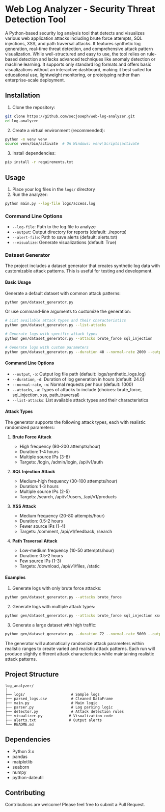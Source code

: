 # Web Log Analyzer - Security Threat Detection Tool

A Python-based security log analysis tool that detects and visualizes various web application attacks including brute force attempts, SQL injections, XSS, and path traversal attacks. It features synthetic log generation, real-time threat detection, and comprehensive attack pattern visualization. While well-structured and easy to use, the tool relies on rule-based detection and lacks advanced techniques like anomaly detection or machine learning. It supports only standard log formats and offers basic visualizations without an interactive dashboard, making it best suited for educational use, lightweight monitoring, or prototyping rather than enterprise-scale deployment.

## Installation

1. Clone the repository:
```bash
git clone https://github.com/secjoseph/web-log-analyzer.git
cd log-analyzer
```

2. Create a virtual environment (recommended):
```bash
python -m venv venv
source venv/bin/activate  # On Windows: venv\Scripts\activate
```

3. Install dependencies:
```bash
pip install -r requirements.txt
```

## Usage

1. Place your log files in the `logs/` directory
2. Run the analyzer:
```bash
python main.py --log-file logs/access.log
```

### Command Line Options

- `--log-file`: Path to the log file to analyze
- `--output`: Output directory for reports (default: ./reports)
- `--alert-file`: Path to save alerts (default: alerts.txt)
- `--visualize`: Generate visualizations (default: True)

### Dataset Generator

The project includes a dataset generator that creates synthetic log data with customizable attack patterns. This is useful for testing and development.

#### Basic Usage

Generate a default dataset with common attack patterns:
```bash
python gen/dataset_generator.py
```

Or use command-line arguments to customize the generation:

```bash
# List available attack types and their characteristics
python gen/dataset_generator.py --list-attacks

# Generate logs with specific attack types
python gen/dataset_generator.py --attacks brute_force sql_injection

# Generate logs with custom parameters
python gen/dataset_generator.py --duration 48 --normal-rate 2000 --output logs/custom.log --attacks xss path_traversal
```

#### Command Line Options

- `--output`, `-o`: Output log file path (default: logs/synthetic_logs.log)
- `--duration`, `-d`: Duration of log generation in hours (default: 24.0)
- `--normal-rate`, `-n`: Normal requests per hour (default: 1000)
- `--attacks`, `-a`: Types of attacks to include (choices: brute_force, sql_injection, xss, path_traversal)
- `--list-attacks`: List available attack types and their characteristics

#### Attack Types

The generator supports the following attack types, each with realistic randomized parameters:

1. **Brute Force Attack**
   - High frequency (80-200 attempts/hour)
   - Duration: 1-4 hours
   - Multiple source IPs (3-8)
   - Targets: /login, /admin/login, /api/v1/auth

2. **SQL Injection Attack**
   - Medium-high frequency (30-100 attempts/hour)
   - Duration: 1-3 hours
   - Multiple source IPs (2-5)
   - Targets: /search, /api/v1/users, /api/v1/products

3. **XSS Attack**
   - Medium frequency (20-80 attempts/hour)
   - Duration: 0.5-2 hours
   - Fewer source IPs (1-4)
   - Targets: /comment, /api/v1/feedback, /search

4. **Path Traversal Attack**
   - Low-medium frequency (10-50 attempts/hour)
   - Duration: 0.5-2 hours
   - Few source IPs (1-3)
   - Targets: /download, /api/v1/files, /static

#### Examples

1. Generate logs with only brute force attacks:
```bash
python gen/dataset_generator.py --attacks brute_force
```

2. Generate logs with multiple attack types:
```bash
python gen/dataset_generator.py --attacks brute_force sql_injection xss
```

3. Generate a large dataset with high traffic:
```bash
python gen/dataset_generator.py --duration 72 --normal-rate 5000 --output logs/large_dataset.log --attacks brute_force sql_injection
```

The generator will automatically randomize attack parameters within realistic ranges to create varied and realistic attack patterns. Each run will produce slightly different attack characteristics while maintaining realistic attack patterns.

## Project Structure

```
log_analyzer/
│
├── logs/                     # Sample logs
├── parsed_logs.csv           # Cleaned DataFrame
├── main.py                   # Main logic
├── parser.py                 # Log parsing logic
├── detector.py               # Attack detection rules
├── visualizer.py            # Visualization code
├── alerts.txt               # Output alerts
└── README.md
```

## Dependencies

- Python 3.x
- pandas
- matplotlib
- seaborn
- numpy
- python-dateutil


## Contributing

Contributions are welcome! Please feel free to submit a Pull Request. 
